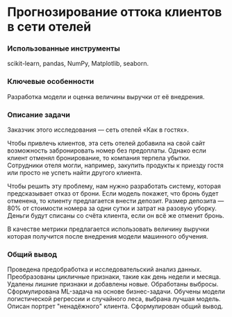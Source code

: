 
# Прогнозирование оттока клиентов в сети отелей

### Использованные инструменты
scikit-learn, pandas, NumPy, Matplotlib, seaborn.

### Ключевые особенности
Разработка модели и оценка величины выручки от её внедрения.

### Описание задачи
Заказчик этого исследования — сеть отелей «Как в гостях».

Чтобы привлечь клиентов, эта сеть отелей добавила на свой сайт возможность забронировать номер без предоплаты. Однако если клиент отменял бронирование, то компания терпела убытки. Сотрудники отеля могли, например, закупить продукты к приезду гостя или просто не успеть найти другого клиента.

Чтобы решить эту проблему, нам нужно разработать систему, которая предсказывает отказ от брони. Если модель покажет, что бронь будет отменена, то клиенту предлагается внести депозит. Размер депозита — 80% от стоимости номера за одни сутки и затрат на разовую уборку. Деньги будут списаны со счёта клиента, если он всё же отменит бронь.

В качестве метрики предлагается использовать величину выручки которая получится после внедрения модели машинного обучения.

### Общий вывод
Проведена предобработка и исследовательский анализ данных. Преобразованы цикличные признаки, такие как день недели и месяца. Удалены лишние признаки и добавлены новые. Обработаны выбросы. Сформулирована ML-задача на основе бизнес-задачи. Обучены модели логистической регрессии и случайного леса, выбрана лучшая модель. Описан портрет "ненадёжного" клиента. Сформулирован общий вывод.
